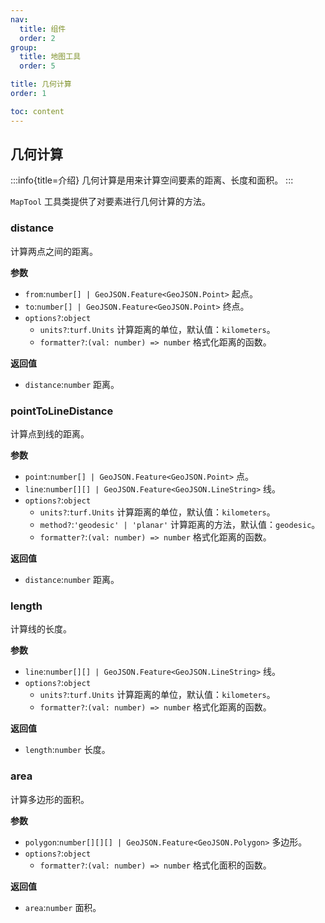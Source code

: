 ```yaml
---
nav:
  title: 组件
  order: 2
group:
  title: 地图工具
  order: 5

title: 几何计算
order: 1

toc: content
---
```


## 几何计算

:::info{title=介绍}
几何计算是用来计算空间要素的距离、长度和面积。
:::

`MapTool` 工具类提供了对要素进行几何计算的方法。

### distance

计算两点之间的距离。

**参数**

- `from`:`number[] | GeoJSON.Feature<GeoJSON.Point>` 起点。
- `to`:`number[] | GeoJSON.Feature<GeoJSON.Point>` 终点。
- `options?`:`object`
  - `units?`:`turf.Units` 计算距离的单位，默认值：`kilometers`。
  - `formatter?`:`(val: number) => number` 格式化距离的函数。

**返回值**

- `distance`:`number` 距离。

<code src="../examples/geometry/demo1.tsx" compact="true" ></code>

### pointToLineDistance

计算点到线的距离。

**参数**

- `point`:`number[] | GeoJSON.Feature<GeoJSON.Point>` 点。
- `line`:`number[][] | GeoJSON.Feature<GeoJSON.LineString>` 线。
- `options?`:`object`
  - `units?`:`turf.Units` 计算距离的单位，默认值：`kilometers`。
  - `method?`:`'geodesic' | 'planar'` 计算距离的方法，默认值：`geodesic`。
  - `formatter?`:`(val: number) => number` 格式化距离的函数。

**返回值**

- `distance`:`number` 距离。

<code src="../examples/geometry/demo2.tsx" compact="true" ></code>

### length

计算线的长度。

**参数**

- `line`:`number[][] | GeoJSON.Feature<GeoJSON.LineString>` 线。
- `options?`:`object`
  - `units?`:`turf.Units` 计算距离的单位，默认值：`kilometers`。
  - `formatter?`:`(val: number) => number` 格式化距离的函数。

**返回值**

- `length`:`number` 长度。

<code src="../examples/geometry/demo3.tsx" compact="true" ></code>

### area

计算多边形的面积。

**参数**

- `polygon`:`number[][][] | GeoJSON.Feature<GeoJSON.Polygon>` 多边形。
- `options?`:`object`
  - `formatter?`:`(val: number) => number` 格式化面积的函数。

**返回值**

- `area`:`number` 面积。

<code src="../examples/geometry/demo4.tsx" compact="true" ></code>
